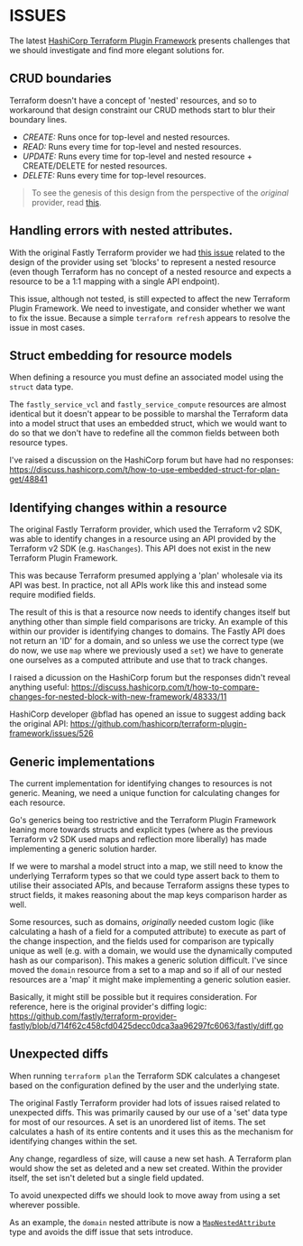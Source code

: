 # ISSUES

The latest [HashiCorp Terraform Plugin Framework](https://developer.hashicorp.com/terraform/plugin/framework) presents challenges that we should investigate and find more elegant solutions for.

## CRUD boundaries

Terraform doesn't have a concept of 'nested' resources, and so to workaround that design constraint our CRUD methods start to blur their boundary lines.

- *CREATE:* Runs once for top-level and nested resources.
- *READ:* Runs every time for top-level and nested resources.
- *UPDATE:* Runs every time for top-level and nested resource + CREATE/DELETE for nested resources.
- *DELETE:* Runs every time for top-level resources.

> To see the genesis of this design from the perspective of the _original_ provider, read [this](https://github.com/fastly/terraform-provider-fastly/blob/main/DEVELOPMENT.md).

## Handling errors with nested attributes.

With the original Fastly Terraform provider we had [this issue](https://github.com/fastly/terraform-provider-fastly/issues/631) related to the design of the provider using set 'blocks' to represent a nested resource (even though Terraform has no concept of a nested resource and expects a resource to be a 1:1 mapping with a single API endpoint).

This issue, although not tested, is still expected to affect the new Terraform Plugin Framework. We need to investigate, and consider whether we want to fix the issue. Because a simple `terraform refresh` appears to resolve the issue in most cases.

## Struct embedding for resource models

When defining a resource you must define an associated model using the `struct` data type.

The `fastly_service_vcl` and `fastly_service_compute` resources are almost identical but it doesn't appear to be possible to marshal the Terraform data into a model struct that uses an embedded struct, which we would want to do so that we don't have to redefine all the common fields between both resource types.

I've raised a discussion on the HashiCorp forum but have had no responses:
https://discuss.hashicorp.com/t/how-to-use-embedded-struct-for-plan-get/48841

## Identifying changes within a resource

The original Fastly Terraform provider, which used the Terraform v2 SDK, was able to identify changes in a resource using an API provided by the Terraform v2 SDK (e.g. `HasChanges`). This API does not exist in the new Terraform Plugin Framework.

This was because Terraform presumed applying a 'plan' wholesale via its API was best. In practice, not all APIs work like this and instead some require modified fields.

The result of this is that a resource now needs to identify changes itself but anything other than simple field comparisons are tricky. An example of this within our provider is identifying changes to domains. The Fastly API does not return an 'ID' for a domain, and so unless we use the correct type (we do now, we use `map` where we previously used a `set`) we have to generate one ourselves as a computed attribute and use that to track changes.

I raised a dicussion on the HashiCorp forum but the responses didn't reveal anything useful:
https://discuss.hashicorp.com/t/how-to-compare-changes-for-nested-block-with-new-framework/48333/11

HashiCorp developer @bflad has opened an issue to suggest adding back the original API:
https://github.com/hashicorp/terraform-plugin-framework/issues/526

## Generic implementations

The current implementation for identifying changes to resources is not generic. Meaning, we need a unique function for calculating changes for each resource.

Go's generics being too restrictive and the Terraform Plugin Framework leaning more towards structs and explicit types (where as the previous Terraform v2 SDK used maps and reflection more liberally) has made implementing a generic solution harder.

If we were to marshal a model struct into a map, we still need to know the underlying Terraform types so that we could type assert back to them to utilise their associated APIs, and because Terraform assigns these types to struct fields, it makes reasoning about the map keys comparison harder as well.

Some resources, such as domains, _originally_ needed custom logic (like calculating a hash of a field for a computed attribute) to execute as part of the change inspection, and the fields used for comparison are typically unique as well (e.g. with a domain, we would use the dynamically computed hash as our comparison). This makes a generic solution difficult. I've since moved the `domain` resource from a set to a map and so if all of our nested resources are a 'map' it might make implementing a generic solution easier.

Basically, it might still be possible but it requires consideration. For reference, here is the original provider's diffing logic:
https://github.com/fastly/terraform-provider-fastly/blob/d714f62c458cfd0425decc0dca3aa96297fc6063/fastly/diff.go

## Unexpected diffs

When running `terraform plan` the Terraform SDK calculates a changeset based on the configuration defined by the user and the underlying state.

The original Fastly Terraform provider had lots of issues raised related to unexpected diffs. This was primarily caused by our use of a 'set' data type for most of our resources. A set is an unordered list of items. The set calculates a hash of its entire contents and it uses this as the mechanism for identifying changes within the set.

Any change, regardless of size, will cause a new set hash. A Terraform plan would show the set as deleted and a new set created. Within the provider itself, the set isn't deleted but a single field updated.

To avoid unexpected diffs we should look to move away from using a set wherever possible.

As an example, the `domain` nested attribute is now a [`MapNestedAttribute`](https://developer.hashicorp.com/terraform/plugin/framework/handling-data/attributes#mapnestedattribute) type and avoids the diff issue that sets introduce.
